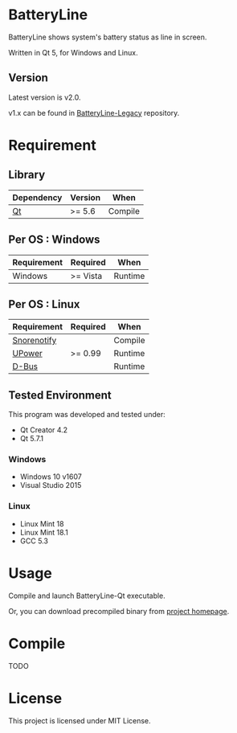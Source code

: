 # BatteryLine
BatteryLine shows system's battery status as line in screen.

Written in Qt 5, for Windows and Linux.

## Version
Latest version is v2.0.

v1.x can be found in [BatteryLine-Legacy](https://github.com/ied206/BatteryLine-Legacy) repository.

# Requirement
## Library
Dependency                                  | Version   | When
------------------------------------------- | ----------|-------
[Qt](https://www.qt.io/)                    | >= 5.6    | Compile

## Per OS : Windows
Requirement                                 | Required  | When
------------------------------------------- | ----------|-----
Windows                                     | >= Vista  | Runtime

## Per OS : Linux
Requirement                                 | Required | When
------------------------------------------- | ---------|------
[Snorenotify](https://github.com/KDE/snorenotify) |  | Compile
[UPower](https://upower.freedesktop.org/)   | >= 0.99  | Runtime
[D-Bus](https://dbus.freedesktop.org/)      |          | Runtime


## Tested Environment
This program was developed and tested under:
- Qt Creator 4.2
- Qt 5.7.1

### Windows
- Windows 10 v1607
- Visual Studio 2015

### Linux
- Linux Mint 18
- Linux Mint 18.1
- GCC 5.3

# Usage
Compile and launch BatteryLine-Qt executable.

Or, you can download precompiled binary from [project homepage](https://ied206.github.io/BatteryLine).

# Compile
TODO

# License
This project is licensed under MIT License.  
